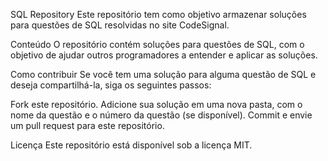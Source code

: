 SQL Repository
Este repositório tem como objetivo armazenar soluções para questões de SQL resolvidas no site CodeSignal.

Conteúdo
O repositório contém soluções para questões de SQL, com o objetivo 
de ajudar outros programadores a entender e aplicar as soluções.

Como contribuir
Se você tem uma solução para alguma questão de SQL e deseja compartilhá-la, siga os seguintes passos:

Fork este repositório.
Adicione sua solução em uma nova pasta, com o nome da questão e o número da questão (se disponível).
Commit e envie um pull request para este repositório.

Licença
Este repositório está disponível sob a licença MIT.
